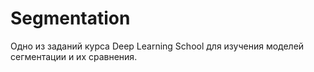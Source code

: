 # Segmentation
Одно из заданий курса Deep Learning School для изучения моделей сегментации и их сравнения.
